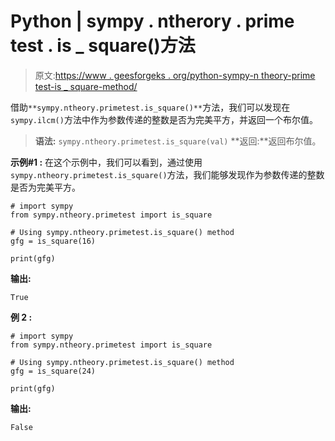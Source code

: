 # Python | sympy . ntherory . prime test . is _ square()方法

> 原文:[https://www . geesforgeks . org/python-sympy-n theory-prime test-is _ square-method/](https://www.geeksforgeeks.org/python-sympy-ntheory-primetest-is_square-method/)

借助`**sympy.ntheory.primetest.is_square()**`方法，我们可以发现在`sympy.ilcm()`方法中作为参数传递的整数是否为完美平方，并返回一个布尔值。

> **语法:** `sympy.ntheory.primetest.is_square(val)`
> **返回:**返回布尔值。

**示例#1 :**
在这个示例中，我们可以看到，通过使用`sympy.ntheory.primetest.is_square()`方法，我们能够发现作为参数传递的整数是否为完美平方。

```
# import sympy
from sympy.ntheory.primetest import is_square

# Using sympy.ntheory.primetest.is_square() method
gfg = is_square(16)

print(gfg)
```

**输出:**

```
True

```

**例 2 :**

```
# import sympy
from sympy.ntheory.primetest import is_square

# Using sympy.ntheory.primetest.is_square() method
gfg = is_square(24)

print(gfg)
```

**输出:**

```
False

```